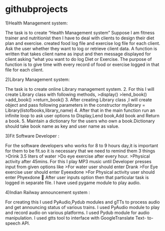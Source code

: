 # githubprojects
1)Health Management system:

The task is to create “Health Management system” 
Suppose I am fitness trainer and nutritionist then I have to deal with clients to design their diet plan and exercise. 
created food log file and exercise log file for each client. 
Ask the user whether they want to log or retrieve client data. 
A function is written that takes client name as input and then message displayed for client asking “what you want to do log Diet or Exercise. 
The purpose of function is to give time with every record of food or exercise logged in that file for each client.



2)Library Management system:

The task is to create online Library management system. 2. For this I will create Library class with following methods, >display() >lend_book() >add_book() >return_book() 3. After creating Library class ,I will create object and pass following parameters in the constructor mylibrary = Library(listofbooks,library_name) 4. After that in the main function run an infinite loop to ask user options to Display,Lend book,Add book and Return a book. 5. Maintain a dictionary for the users who own a book.Dictionary should take book name as key and user name as value.

3)Fit Software Developer :

For the software developers who works for 8 to 9 hours day,it is important for them to be fit.so it is necessary that we need to remind them 3 things >Drink 3.5 liters of water >Do eye exercise after every hour. >Physical activity after 45mins. For this I play MP3 music until Developer presses input from given options like >For water user should enter Drank >For Eye exercise user should enter Eyeexdone >For Physical activity user should enter Phyexdone  After user inputs option then that particular task is logged in separate file. I have used pygame module to play audio.

4)Indian Railway announcement system :

For creating this I used PyAudio,Pydub modules and gTTs to process audio and get announcing status of various trains. I used PyAudio module to play and record audio on various platforms. I used Pydub module for audio manipulation. I used gtts tool to interface with GoogleTranslate Text- to-speech API.
